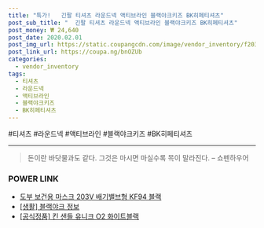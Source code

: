 ```yaml
--- 
title: "특가!   긴팔 티셔츠 라운드넥 액티브라인 블랙야크키즈 BK히페티셔츠" 
post_sub_title: "  긴팔 티셔츠 라운드넥 액티브라인 블랙야크키즈 BK히페티셔츠" 
post_money: ₩ 24,640 
post_date: 2020.02.01 
post_img_url: https://static.coupangcdn.com/image/vendor_inventory/f203/566c8988bc2c3f758c09cd6cbad6cc60bccca044a431a3200961a3aa38d2.jpg 
post_link_url: https://coupa.ng/bnOZUb 
categories: 
  - vendor_inventory 
tags: 
  - 티셔츠 
  - 라운드넥 
  - 액티브라인 
  - 블랙야크키즈 
  - BK히페티셔츠 
--- 
```

  #티셔츠 #라운드넥 #액티브라인 #블랙야크키즈 #BK히페티셔츠 
<hr> 

> 돈이란 바닷물과도 같다. 그것은 마시면 마실수록 목이 말라진다. – 쇼펜하우어 


### POWER LINK

* <a href="https://blog.naver.com/fasyy4321/221789751234" target="_blank">도부 보건용 마스크 203V 배기밸브형 KF94 블랙</a>
* <a href="https://blog.naver.com/santokki14/221763899297" target="_blank"> [생활] 블랙야크 정보 </a>
* <a href="https://blog.naver.com/fasyy4321/221781123069" target="_blank">[공식정품] 킨 샌들 유니크 O2 화이트블랙</a>
